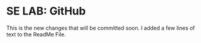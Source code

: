 # SE LAB: GitHub
This is the new changes that will be committed soon.
I added a few lines of text to the ReadMe File.
